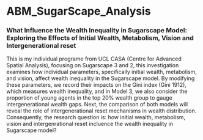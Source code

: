 # ABM_SugarScape_Analysis

### What Influence the Wealth Inequality in Sugarscape Model: Exploring the Effects of Initial Wealth, Metabolism, Vision and Intergenerational reset

This is my individual programe from UCL CASA (Centre for Advanced Spatial Analysis), focusing on Sugarscape 3 and 2, this investigation examines how individual parameters, specifically initial wealth, metabolism, and vision, affect wealth inequality in the Sugarscape model. By modifying these parameters, we record their impacts on the Gini index (Gini 1912), which measures wealth inequality, and in Model 3, we also consider the proportion of young agents in the top 20% wealth group to gauge intergenerational wealth gaps. Next, the comparison of both models will reveal the role of intergenerational reset mechanisms in wealth distribution. Consequently, the research question is: how initial wealth, metabolism, vision and intergenrational reset incluence the wealth inequality in Sugarscape model?
